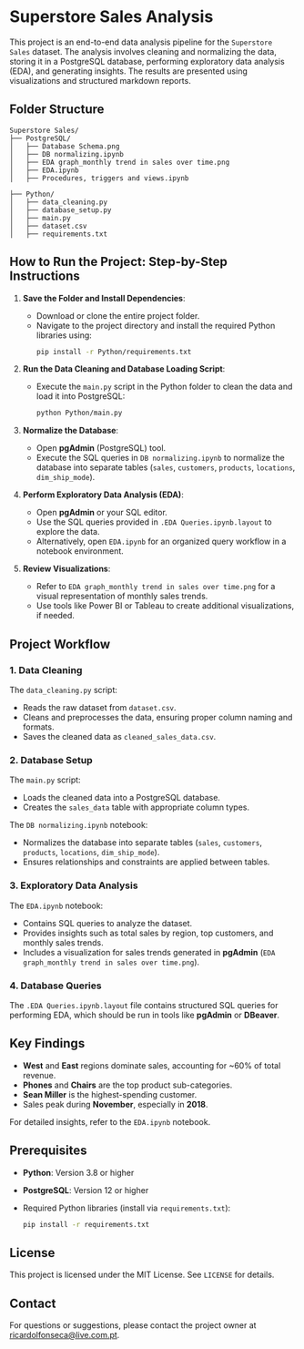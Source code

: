 # Superstore Sales Analysis

This project is an end-to-end data analysis pipeline for the `Superstore Sales` dataset. The analysis involves cleaning and normalizing the data, storing it in a PostgreSQL database, performing exploratory data analysis (EDA), and generating insights. The results are presented using visualizations and structured markdown reports.

## Folder Structure


```
Superstore Sales/
├── PostgreSQL/
│   ├── Database Schema.png
│   ├── DB normalizing.ipynb
│   ├── EDA graph_monthly trend in sales over time.png
│   ├── EDA.ipynb
│   ├── Procedures, triggers and views.ipynb

├── Python/
│   ├── data_cleaning.py
│   ├── database_setup.py
│   ├── main.py
│   ├── dataset.csv
│   ├── requirements.txt
```

## How to Run the Project: Step-by-Step Instructions

1. **Save the Folder and Install Dependencies**:
   - Download or clone the entire project folder.
   - Navigate to the project directory and install the required Python libraries using:
     ```bash
     pip install -r Python/requirements.txt
     ```

2. **Run the Data Cleaning and Database Loading Script**:
   - Execute the `main.py` script in the Python folder to clean the data and load it into PostgreSQL:
     ```bash
     python Python/main.py
     ```

3. **Normalize the Database**:
   - Open **pgAdmin** (PostgreSQL) tool.
   - Execute the SQL queries in `DB normalizing.ipynb` to normalize the database into separate tables (`sales`,  `customers`, `products`, `locations`, `dim_ship_mode`).

4. **Perform Exploratory Data Analysis (EDA)**:
   - Open **pgAdmin** or your SQL editor.
   - Use the SQL queries provided in `.EDA Queries.ipynb.layout` to explore the data.
   - Alternatively, open `EDA.ipynb` for an organized query workflow in a notebook environment.

5. **Review Visualizations**:
   - Refer to `EDA graph_monthly trend in sales over time.png` for a visual representation of monthly sales trends.
   - Use tools like Power BI or Tableau to create additional visualizations, if needed.


## Project Workflow

### 1. **Data Cleaning**
The `data_cleaning.py` script:
- Reads the raw dataset from `dataset.csv`.
- Cleans and preprocesses the data, ensuring proper column naming and formats.
- Saves the cleaned data as `cleaned_sales_data.csv`.

### 2. **Database Setup**
The `main.py` script:
- Loads the cleaned data into a PostgreSQL database.
- Creates the `sales_data` table with appropriate column types.

The `DB normalizing.ipynb` notebook:
- Normalizes the database into separate tables (`sales`, `customers`, `products`, `locations`, `dim_ship_mode`).
- Ensures relationships and constraints are applied between tables.

### 3. **Exploratory Data Analysis**
The `EDA.ipynb` notebook:
- Contains SQL queries to analyze the dataset.
- Provides insights such as total sales by region, top customers, and monthly sales trends.
- Includes a visualization for sales trends generated in **pgAdmin** (`EDA graph_monthly trend in sales over time.png`).

### 4. **Database Queries**
The `.EDA Queries.ipynb.layout` file contains structured SQL queries for performing EDA, which should be run in tools like **pgAdmin** or **DBeaver**.

## Key Findings
- **West** and **East** regions dominate sales, accounting for ~60% of total revenue.
- **Phones** and **Chairs** are the top product sub-categories.
- **Sean Miller** is the highest-spending customer.
- Sales peak during **November**, especially in **2018**.

For detailed insights, refer to the `EDA.ipynb` notebook.

## Prerequisites
- **Python**: Version 3.8 or higher
- **PostgreSQL**: Version 12 or higher
- Required Python libraries (install via `requirements.txt`):
  
    ```bash
    pip install -r requirements.txt
    ```

## License
This project is licensed under the MIT License. See `LICENSE` for details.

## Contact
For questions or suggestions, please contact the project owner at ricardolfonseca@live.com.pt.
